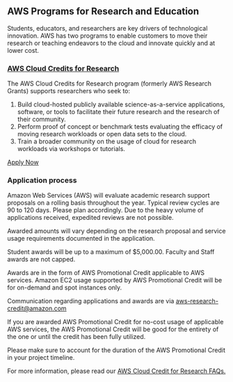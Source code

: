 ## AWS Programs for Research and Education

Students, educators, and researchers are key drivers of technological innovation. AWS has two programs to enable customers to move their research or teaching endeavors to the cloud and innovate quickly and at lower cost.

### <a href="https://aws.amazon.com/government-education/research-and-technical-computing/cloud-credit-for-research/" target="_blank">AWS Cloud Credits for Research</a>

The AWS Cloud Credits for Research program (formerly AWS Research Grants) supports researchers who seek to:
1.	Build cloud-hosted publicly available science-as-a-service applications, software, or tools to facilitate their future research and the research of their community.
2.	Perform proof of concept or benchmark tests evaluating the efficacy of moving research workloads or open data sets to the cloud.
3.	Train a broader community on the usage of cloud for research workloads via workshops or tutorials.

<a href="https://pages.awscloud.com/aws-cloud-credit-for-research.html" target="_blank">Apply Now</a>

### Application process

Amazon Web Services (AWS) will evaluate academic research support proposals on a rolling basis throughout the year. Typical review cycles are 90 to 120 days. Please plan accordingly. Due to the heavy volume of applications received, expedited reviews are not possible.

Awarded amounts will vary depending on the research proposal and service usage requirements documented in the application.

Student awards will be up to a maximum of $5,000.00. Faculty and Staff awards are not capped.

Awards are in the form of AWS Promotional Credit applicable to AWS services. Amazon EC2 usage supported by AWS Promotional Credit will be for on-demand and spot instances only.

Communication regarding applications and awards are via <aws-research-credit@amazon.com>

If you are awarded AWS Promotional Credit for no-cost usage of applicable AWS services, the AWS Promotional Credit will be good for the entirety of the one or until the credit has been fully utilized.

Please make sure to account for the duration of the AWS Promotional Credit in your project timeline.

For more information, please read our <a href="https://aws.amazon.com/government-education/research-and-technical-computing/cloud-credit-for-research/faqs/" target="_blank">AWS Cloud Credit for Research FAQs.</a>